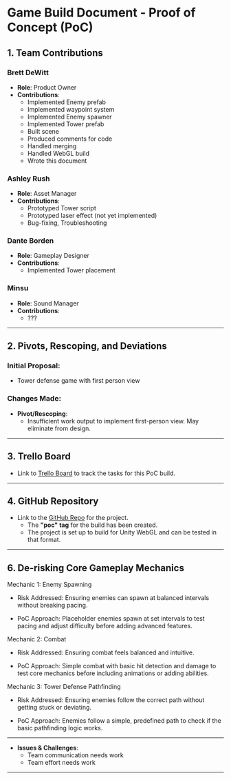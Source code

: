 # Game Build Document - Proof of Concept (PoC)

## 1. Team Contributions

### Brett DeWitt
- **Role**: Product Owner
- **Contributions**: 
    - Implemented Enemy prefab
    - Implemented waypoint system
    - Implemented Enemy spawner
    - Implemented Tower prefab
    - Built scene
    - Produced comments for code
    - Handled merging
    - Handled WebGL build
    - Wrote this document

### Ashley Rush
- **Role**: Asset Manager
- **Contributions**: 
    - Prototyped Tower script
    - Prototyped laser effect (not yet implemented)
    - Bug-fixing, Troubleshooting

### Dante Borden
- **Role**: Gameplay Designer
- **Contributions**: 
    - Implemented Tower placement

### Minsu
- **Role**: Sound Manager
- **Contributions**: 
    - ???

---

## 2. Pivots, Rescoping, and Deviations

### Initial Proposal:
- Tower defense game with first person view

### Changes Made:
- **Pivot/Rescoping**:
    - Insufficient work output to implement first-person view. May eliminate from design.

---

## 3. Trello Board

- Link to [Trello Board](<https://trello.com/b/F36rXKpZ/cs-410-spring>) to track the tasks for this PoC build.

---

## 4. GitHub Repository

- Link to the [GitHub Repo](<https://github.com/bdewitt84/unity-tower-defense>) for the project.
    - The **"poc" tag** for the build has been created.
    - The project is set up to build for Unity WebGL and can be tested in that format.

---

## 6. De-risking Core Gameplay Mechanics

Mechanic 1: Enemy Spawning

- Risk Addressed: Ensuring enemies can spawn at balanced intervals without breaking pacing.

- PoC Approach: Placeholder enemies spawn at set intervals to test pacing and adjust difficulty before adding advanced features.

Mechanic 2: Combat

- Risk Addressed: Ensuring combat feels balanced and intuitive.

- PoC Approach: Simple combat with basic hit detection and damage to test core mechanics before including animations or adding abilities.

Mechanic 3: Tower Defense Pathfinding

- Risk Addressed: Ensuring enemies follow the correct path without getting stuck or deviating.

- PoC Approach: Enemies follow a simple, predefined path to check if the basic pathfinding logic works.

---


- **Issues & Challenges**: 
    - Team communication needs work
    - Team effort needs work

---

